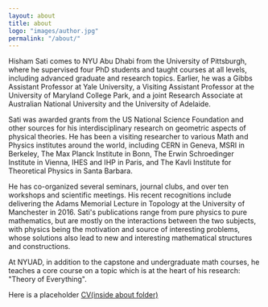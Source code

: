```yaml
---
layout: about
title: about
logo: "images/author.jpg"
permalink: "/about/"
--- 
```

Hisham Sati comes to NYU Abu Dhabi from the University of Pittsburgh, where he supervised four PhD students and taught courses at all levels, including advanced graduate and research topics. Earlier, he was a Gibbs Assistant Professor at Yale University, a Visiting Assistant Professor at the University of Maryland College Park, and a joint Research Associate at Australian National University and the University of Adelaide.

Sati was awarded grants from the US National Science Foundation and other sources for his interdisciplinary research on geometric aspects of physical theories. He has been a visiting researcher to various Math and Physics institutes around the world, including CERN in Geneva, MSRI in Berkeley, The Max Planck Institute in Bonn, The Erwin Schroedinger Institute in Vienna, IHES and IHP in Paris, and The Kavli Institute for Theoretical Physics in Santa Barbara.

He has co-organized several seminars, journal clubs, and over ten workshops and scientific meetings. His recent recognitions include delivering the Adams Memorial Lecture in Topology at the University of Manchester in 2016. Sati's publications range from pure physics to pure mathematics, but are mostly on the interactions between the two subjects, with physics being the motivation and source of interesting problems, whose solutions also lead to new and interesting mathematical structures and constructions.

At NYUAD, in addition to the capstone and undergraduate math courses, he teaches a core course on a topic which is at the heart of his research: "Theory of Everything".

Here is a placeholder [CV(inside about folder)](replacewithCV.pdf)


